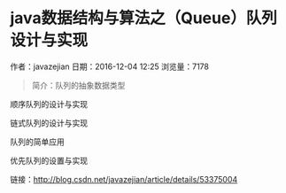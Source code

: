 # java数据结构与算法之（Queue）队列设计与实现
作者：javazejian
日期：2016-12-04 12:25
浏览量：7178
> 简介：队列的抽象数据类型



顺序队列的设计与实现



链式队列的设计与实现



队列的简单应用



优先队列的设置与实现

 链接：http://blog.csdn.net/javazejian/article/details/53375004
